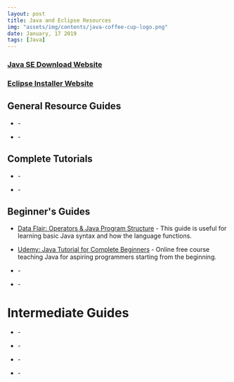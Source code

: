 ```yaml
---
layout: post
title: Java and Eclipse Resources
img: "assets/img/contents/java-coffee-cup-logo.png"
date: January, 17 2019
tags: [Java]
---
```


### [Java SE Download Website](https://www.oracle.com/technetwork/java/javase/downloads/index.html)
### [Eclipse Installer Website](https://www.eclipse.org/downloads/packages/installer)


## General Resource Guides
* []() - 

* []() - 

## Complete Tutorials
* []() - 

* []() - 

## Beginner's Guides
* [Data Flair: Operators & Java Program Structure](https://data-flair.training/blogs/basic-java-syntax/) - This guide is useful for learning basic Java syntax and how the language functions.

* [Udemy: Java Tutorial for Complete Beginners](https://www.udemy.com/course/java-tutorial/) - Online free course teaching Java for aspiring programmers starting from the beginning.

* []() - 

* []() - 

# Intermediate Guides
* []() - 

* []() - 

* []() - 

* []() - 

